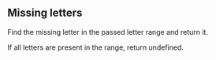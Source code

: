 ## Missing letters

Find the missing letter in the passed letter range and return it.

If all letters are present in the range, return undefined.